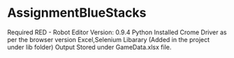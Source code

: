 # AssignmentBlueStacks
Required 
RED - Robot Editor Version: 0.9.4
Python Installed 
Crome Driver as per the browser version
Excel,Selenium Libarary (Added in the project under lib folder)
Output Stored under GameData.xlsx file.

